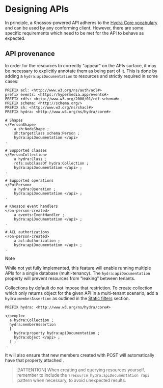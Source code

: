# Designing APIs

In principle, a Knossos-powered API adheres to the [Hydra Core vocabulary][hydra] and can be used by any conforming client. However, there are some specific requirements which need to be met for the API to behave as expected.

## API provenance

In order for the resources to correctly "appear" on the APIs surface, it may be necessary to explicitly annotate them as being part of it. This is done by adding a `hydra:apiDocumentation` to resources and strictly required in some cases:

```turtle
PREFIX acl: <http://www.w3.org/ns/auth/acl#>
prefix events: <https://hypermedia.app/events#>
PREFIX rdfs: <http://www.w3.org/2000/01/rdf-schema#>
PREFIX schema: <http://schema.org/>
PREFIX sh: <http://www.w3.org/ns/shacl#>
PREFIX hydra: <http://www.w3.org/ns/hydra/core#>

# Shapes
</PersonShape> 
    a sh:NodeShape ;
    sh:targetClass schema:Person ;
    hydra:apiDocumentation </api> 
.

# Supported classes
</PersonCollection>
    a hydra:Class ;
    rdfs:subClassOf hydra:Collection ;
    hydra:apiDocumentation </api> ;
.

# Supported operations
</PutPerson>
    a hydra:Operation ;
    hydra:apiDocumentation </api> ;
.

# Knossos event handlers
</on-person-created>
    a events:EventHandler ;
    hydra:apiDocumentation </api> ;
.

# ACL authorizations
</on-person-created>
    a acl:Authorization ;
    hydra:apiDocumentation </api> ;
.
```

> [!NOTE]
> While not yet fully implemented, this feature will enable running multiple APIs for a single database (multi-tenancy). The `hydra:apiDocumentation` property will prevent resources from "leaking" between tenants.

Collections by default do not impose that restriction. To create collection which only returns object for the given API in a multi-tenant scenario, add a `hydra:memberAssertion` as outlined in the [Static filters](knossos/collections.md#static-filters) section.

```turtle
PREFIX hydra: <http://www.w3.org/ns/hydra/core#>

</people>
  a hydra:Collection ;
  hydra:memberAssertion
  [
    hydra:property hydra:apiDocumentation ;
    hydra:object </api> ;
  ] ;
.
```

It will also ensure that new members created with POST will automatically have that property attached .

> [!ATTENTION]
> When creating and querying resources yourself, remember to include the `?resource hydra:apiDocumentation ?api` pattern when necessary, to avoid unexpected results.

[hydra]: https://www.hydra-cg.com/spec/latest/core/
